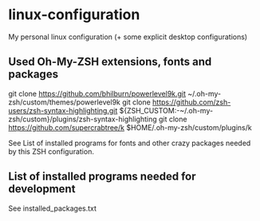 # linux-configuration
My personal linux configuration (+ some explicit desktop configurations)

## Used Oh-My-ZSH extensions, fonts and packages
git clone https://github.com/bhilburn/powerlevel9k.git ~/.oh-my-zsh/custom/themes/powerlevel9k
git clone https://github.com/zsh-users/zsh-syntax-highlighting.git ${ZSH_CUSTOM:-~/.oh-my-zsh/custom}/plugins/zsh-syntax-highlighting
git clone https://github.com/supercrabtree/k $HOME/.oh-my-zsh/custom/plugins/k

See List of installed programs for fonts and other crazy packages needed by this ZSH configuration.

## List of installed programs needed for development
See installed_packages.txt
